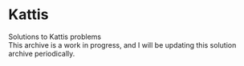 # Kattis
Solutions to Kattis problems <br />
This archive is a work in progress, and I will be updating this solution archive periodically. <br />
